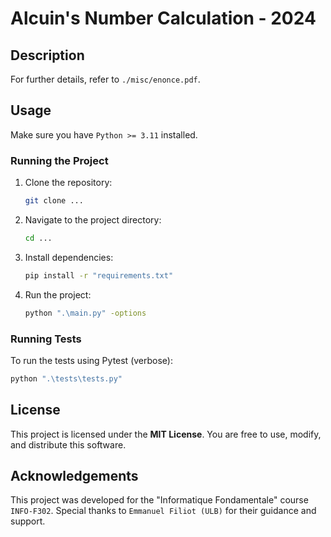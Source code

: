 # Alcuin's Number Calculation - 2024

## Description

For further details, refer to `./misc/enonce.pdf`.

## Usage

Make sure you have `Python >= 3.11` installed.


### Running the Project

1. Clone the repository:

   ```bash
   git clone ...
   ```

2. Navigate to the project directory:

   ```bash
   cd ...
   ```

3. Install dependencies:
   
   ```bash
   pip install -r "requirements.txt"
   ```

4. Run the project:

   ```bash
   python ".\main.py" -options
   ```

### Running Tests

To run the tests using Pytest (verbose):

   ```bash
   python ".\tests\tests.py"
   ```

## License

This project is licensed under the **MIT License**. You are free to use, modify, and distribute this software.

## Acknowledgements

This project was developed for the "Informatique Fondamentale" course `INFO-F302`. Special thanks to `Emmanuel Filiot (ULB)` for their guidance and support.

